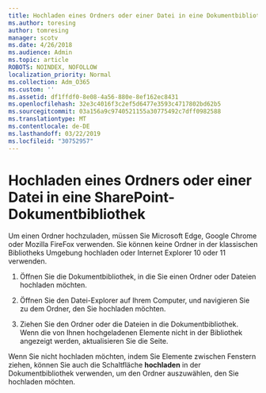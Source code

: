 ```yaml
---
title: Hochladen eines Ordners oder einer Datei in eine Dokumentbibliothek
ms.author: toresing
author: tomresing
manager: scotv
ms.date: 4/26/2018
ms.audience: Admin
ms.topic: article
ROBOTS: NOINDEX, NOFOLLOW
localization_priority: Normal
ms.collection: Adm_O365
ms.custom: ''
ms.assetid: df1ffdf0-8e08-4a56-880e-8ef162ec8431
ms.openlocfilehash: 32e3c4016f3c2ef5d6477e3593c4717802bd62b5
ms.sourcegitcommit: 03a156a9c9740521155a30775492c7dff0982588
ms.translationtype: MT
ms.contentlocale: de-DE
ms.lasthandoff: 03/22/2019
ms.locfileid: "30752957"
---
```

# <a name="upload-a-folder-or-files-to-a-sharepoint-document-library"></a>Hochladen eines Ordners oder einer Datei in eine SharePoint-Dokumentbibliothek

Um einen Ordner hochzuladen, müssen Sie Microsoft Edge, Google Chrome oder Mozilla FireFox verwenden. Sie können keine Ordner in der klassischen Bibliotheks Umgebung hochladen oder Internet Explorer 10 oder 11 verwenden.
  
1. Öffnen Sie die Dokumentbibliothek, in die Sie einen Ordner oder Dateien hochladen möchten.
    
2. Öffnen Sie den Datei-Explorer auf Ihrem Computer, und navigieren Sie zu dem Ordner, den Sie hochladen möchten.
    
3. Ziehen Sie den Ordner oder die Dateien in die Dokumentbibliothek. Wenn die von Ihnen hochgeladenen Elemente nicht in der Bibliothek angezeigt werden, aktualisieren Sie die Seite. 
    
Wenn Sie nicht hochladen möchten, indem Sie Elemente zwischen Fenstern ziehen, können Sie auch die Schaltfläche **hochladen** in der Dokumentbibliothek verwenden, um den Ordner auszuwählen, den Sie hochladen möchten. 
  

